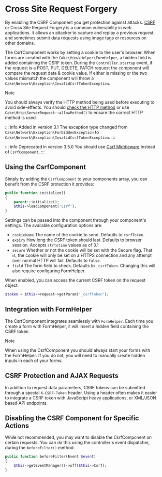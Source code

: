 # Cross Site Request Forgery

By enabling the CSRF Component you get protection against attacks. [CSRF](https://en.wikipedia.org/wiki/Cross-site_request_forgery) or Cross Site
Request Forgery is a common vulnerability in web applications. It allows an
attacker to capture and replay a previous request, and sometimes submit data
requests using image tags or resources on other domains.

The CsrfComponent works by setting a cookie to the user's browser. When forms
are created with the `Cake\View\Helper\FormHelper`, a hidden field
is added containing the CSRF token. During the `Controller.startup` event, if
the request is a POST, PUT, DELETE, PATCH request the component will compare the
request data & cookie value. If either is missing or the two values mismatch the
component will throw a
`Cake\Network\Exception\InvalidCsrfTokenException`.

> [!NOTE]
> You should always verify the HTTP method being used before executing to avoid
> side-effects. You should [check the HTTP method](../../controllers/request-response#check-the-request) or
> use `Cake\Http\ServerRequest::allowMethod()` to ensure the correct
> HTTP method is used.

::: info Added in version 3.1
The exception type changed from `Cake\Network\Exception\ForbiddenException` to `Cake\Network\Exception\InvalidCsrfTokenException`.
:::

::: info Deprecated in version 3.5.0
You should use [Csrf Middleware](../../controllers/middleware#csrf-middleware) instead of `CsrfComponent`.
:::

## Using the CsrfComponent

Simply by adding the `CsrfComponent` to your components array,
you can benefit from the CSRF protection it provides:

``` php
public function initialize()
{
    parent::initialize();
    $this->loadComponent('Csrf');
}
```

Settings can be passed into the component through your component's settings.
The available configuration options are:

- `cookieName` The name of the cookie to send. Defaults to `csrfToken`.
- `expiry` How long the CSRF token should last. Defaults to browser session.
  Accepts `strtotime` values as of 3.1
- `secure` Whether or not the cookie will be set with the Secure flag. That is,
  the cookie will only be set on a HTTPS connection and any attempt over normal HTTP
  will fail. Defaults to `false`.
- `field` The form field to check. Defaults to `_csrfToken`. Changing this
  will also require configuring FormHelper.

When enabled, you can access the current CSRF token on the request object:

``` php
$token = $this->request->getParam('_csrfToken');
```

## Integration with FormHelper

The CsrfComponent integrates seamlessly with `FormHelper`. Each time you
create a form with FormHelper, it will insert a hidden field containing the CSRF
token.

> [!NOTE]
> When using the CsrfComponent you should always start your forms with the
> FormHelper. If you do not, you will need to manually create hidden inputs in
> each of your forms.

## CSRF Protection and AJAX Requests

In addition to request data parameters, CSRF tokens can be submitted through
a special `X-CSRF-Token` header. Using a header often makes it easier to
integrate a CSRF token with JavaScript heavy applications, or XML/JSON based API
endpoints.

## Disabling the CSRF Component for Specific Actions

While not recommended, you may want to disable the CsrfComponent on certain
requests. You can do this using the controller's event dispatcher, during the
`beforeFilter()` method:

``` php
public function beforeFilter(Event $event)
{
    $this->getEventManager()->off($this->Csrf);
}
```
